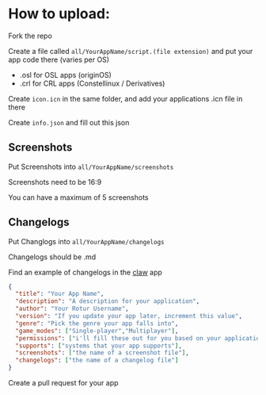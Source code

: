 # How to upload:


Fork the repo

Create a file called `all/YourAppName/script.(file extension)` and put your app code there (varies per OS)
- .osl for OSL apps (originOS)
- .crl for CRL apps (Constellinux / Derivatives)

Create `icon.icn` in the same folder, and add your applications .icn file in there

Create `info.json` and fill out this json

## Screenshots
Put Screenshots into `all/YourAppName/screenshots`

Screenshots need to be 16:9

You can have a maximum of 5 screenshots

## Changelogs
Put Changlogs into `all/YourAppName/changelogs`

Changelogs should be .md

Find an example of changelogs in the [claw](https://github.com/RoturTW/apps/tree/main/all/claw) app

```json
{
  "title": "Your App Name",
  "description": "A description for your application",
  "author": "Your Rotur Username",
  "version": "If you update your app later, increment this value",
  "genre": "Pick the genre your app falls into",
  "game_modes": ["Single-player","Multiplayer"],
  "permissions": ["i'll fill these out for you based on your application code"],
  "supports": ["systems that your app supports"],
  "screenshots": ["the name of a screenshot file"],
  "changelogs": ["the name of a changelog file"]
}
```

Create a pull request for your app
